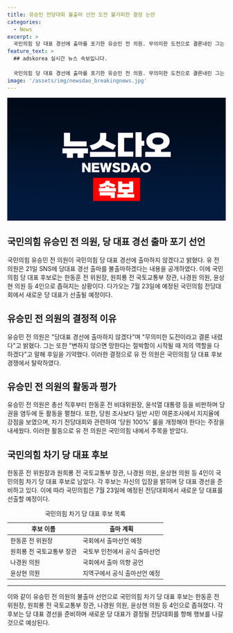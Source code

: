 ```yaml
---
title: 유승민 전당대회 불출마 선언 도전 불가피한 결정 논란
categories:
  - News
excerpt: >
  국민의힘 당 대표 경선에 출마를 포기한 유승민 전 의원. 무의미한 도전으로 결론내린 그는 변화를 주장하며 후일을 예고했다. 그의 불출마 선언으로 후보는 한동훈 전 위원장, 원희룡 전 국토부 장관, 나경원 의원, 윤상현 의원으로 좁혀졌다. 이들은 각자의 지역에서 공식 출마 선언을 할 예정이며, 당 전당대회는 7월 23일에 열릴 예정이다.
feature_text: >
  ## adskorea 실시간 뉴스 속보입니다.

  국민의힘 당 대표 경선에 출마를 포기한 유승민 전 의원. 무의미한 도전으로 결론내린 그는 변화를 주장하며 후일을 예고했다. 그의 불출마 선언으로 후보는 한동훈 전 위원장, 원희룡 전 국토부 장관, 나경원 의원, 윤상현 의원으로 좁혀졌다. 이들은 각자의 지역에서 공식 출마 선언을 할 예정이며, 당 전당대회는 7월 23일에 열릴 예정이다.
image: '/assets/img/newsdao_breakingnews.jpg'
---
```


<p><img src="/assets/img/newsdao_breakingnews.jpg" alt="adskorea 속보" /></p>

<h2 data-ke-size="size26">국민의힘 유승민 전 의원, 당 대표 경선 출마 포기 선언</h2>

<p data-ke-size="size16">국민의힘 유승민 전 의원이 국민의힘 당 대표 경선에 출마하지 않겠다고 밝혔다. 유 전 의원은 21일 SNS에 당대표 경선 출마를 불출마하겠다는 내용을 공개하였다. 이에 국민의힘 당 대표 후보로는 한동훈 전 위원장, 원희룡 전 국토교통부 장관, 나경원 의원, 윤상현 의원 등 4인으로 좁혀지는 상황이다. 다가오는 7월 23일에 예정된 국민의힘 전당대회에서 새로운 당 대표가 선출될 예정이다.</p>

<h2 data-ke-size="size26">유승민 전 의원의 결정적 이유</h2>

<p data-ke-size="size16">유승민 전 의원은 "당대표 경선에 출마하지 않겠다"며 "무의미한 도전이라고 결론 내렸다"고 밝혔다. 그는 또한 "변하지 않으면 망한다는 절박함이 시작될 때 저의 역할을 다 하겠다"고 말해 후일을 기약했다. 이러한 결정으로 유 전 의원은 국민의힘 당 대표 후보 경쟁에서 탈락하였다.</p>

<h2 data-ke-size="size26">유승민 전 의원의 활동과 평가</h2>

<p data-ke-size="size16">유승민 전 의원은 총선 직후부터 한동훈 전 비대위원장, 윤석열 대통령 등을 비판하며 당권을 염두에 둔 활동을 펼쳤다. 또한, 당원 조사보다 일반 시민 여론조사에서 지지율에 강점을 보였으며, 차기 전당대회와 관련하여 '당원 100%' 룰을 개정해야 한다는 주장을 내세웠다. 이러한 활동으로 유 전 의원은 국민의힘 내에서 주목을 받았다.</p>

<h2 data-ke-size="size26">국민의힘 차기 당 대표 후보</h2>

<p data-ke-size="size16">한동훈 전 위원장과 원희룡 전 국토교통부 장관, 나경원 의원, 윤상현 의원 등 4인이 국민의힘 차기 당 대표 후보로 남았다. 각 후보는 자신의 입장을 밝히며 당 대표 경선을 준비하고 있다. 이에 따라 국민의힘은 7월 23일에 예정된 전당대회에서 새로운 당 대표를 선출할 예정이다.</p>

<table>
  <caption>국민의힘 차기 당 대표 후보 목록</caption>
  <thead>
    <tr>
      <th scope="col">후보 이름</th>
      <th scope="col">출마 계획</th>
    </tr>
  </thead>
  <tbody>
    <tr>
      <td>한동훈 전 위원장</td>
      <td>국회에서 출마선언 예정</td>
    </tr>
    <tr>
      <td>원희룡 전 국토교통부 장관</td>
      <td>국토부 인천에서 공식 출마선언</td>
    </tr>
    <tr>
      <td>나경원 의원</td>
      <td>국회에서 출마 의향 공언</td>
    </tr>
    <tr>
      <td>윤상현 의원</td>
      <td>지역구에서 공식 출마선언 예정</td>
    </tr>
  </tbody>
</table>

<hr>

<p data-ke-size="size16">이와 같이 유승민 전 의원의 불출마 선언으로 국민의힘 차기 당 대표 후보는 한동훈 전 위원장, 원희룡 전 국토교통부 장관, 나경원 의원, 윤상현 의원 등 4인으로 좁혀졌다. 각 후보는 당 대표 경선을 준비하며 새로운 당 대표가 결정될 전당대회를 향해 행보를 나갈 것으로 예상된다.</p>

